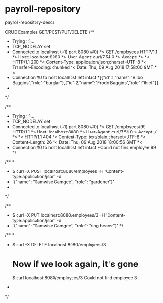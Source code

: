 # payroll-repository
payroll-repository-descr

CRUD Examples GET/POST/PUT/DELETE
/**
*   Trying ::1...
* TCP_NODELAY set
* Connected to localhost (::1) port 8080 (#0)
*> GET /employees HTTP/1.1
*> Host: localhost:8080
*> User-Agent: curl/7.54.0
*> Accept: 
*>
*< HTTP/1.1 200
*< Content-Type: application/json;charset=UTF-8
*< Transfer-Encoding: chunked
*< Date: Thu, 09 Aug 2018 17:58:00 GMT
*<
* Connection #0 to host localhost left intact
*[{"id":1,"name":"Bilbo Baggins","role":"burglar"},{"id":2,"name":"Frodo Baggins","role":"thief"}] 
* 
*/

/**
*   Trying ::1...
* TCP_NODELAY set
* Connected to localhost (::1) port 8080 (#0)
*> GET /employees/99 HTTP/1.1
*> Host: localhost:8080
*> User-Agent: curl/7.54.0
*> Accept: /*
*>
*< HTTP/1.1 404
*< Content-Type: text/plain;charset=UTF-8
*< Content-Length: 26
*< Date: Thu, 09 Aug 2018 18:00:56 GMT
*<
* Connection #0 to host localhost left intact
*Could not find employee 99
*/

/**
 * 
 * $ curl -X POST localhost:8080/employees -H 'Content-type:application/json' -d 
 * '{"name": "Samwise Gamgee", "role": "gardener"}'
 * 
*/

/**
 * $ curl -X PUT localhost:8080/employees/3 -H 'Content-type:application/json' -d 
 * '{"name": "Samwise Gamgee", "role": "ring bearer"}'
 */

/**
 * 
 * $ curl -X DELETE localhost:8080/employees/3

	# Now if we look again, it's gone
	$ curl localhost:8080/employees/3
	Could not find employee 3
 * 
 */
